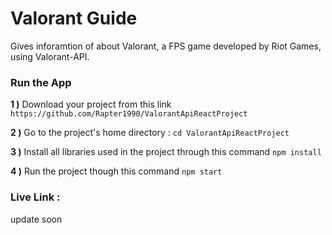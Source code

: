 # Valorant Guide 
Gives inforamtion of about Valorant, a FPS game developed by Riot Games, using Valorant-API.

### Run the App

<b>1 )</b> Download your project from this link `https://github.com/Rapter1990/ValorantApiReactProject`

<b>2 )</b> Go to the project's home directory :  `cd ValorantApiReactProject`

<b>3 )</b> Install all libraries used in the project through this command `npm install`

<b>4 )</b> Run the project though this command `npm start`


### Live Link : 

update soon
